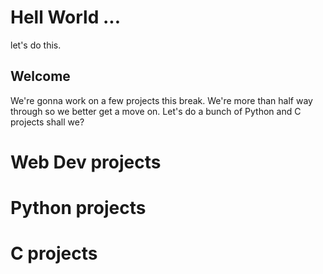 # Hell World ...

let's do this.

## Welcome

We're gonna work on a few projects this break. We're more than half way
through so we better get a move on. Let's do a bunch of Python and C
projects shall we?

# Web Dev projects

# Python projects

# C projects
